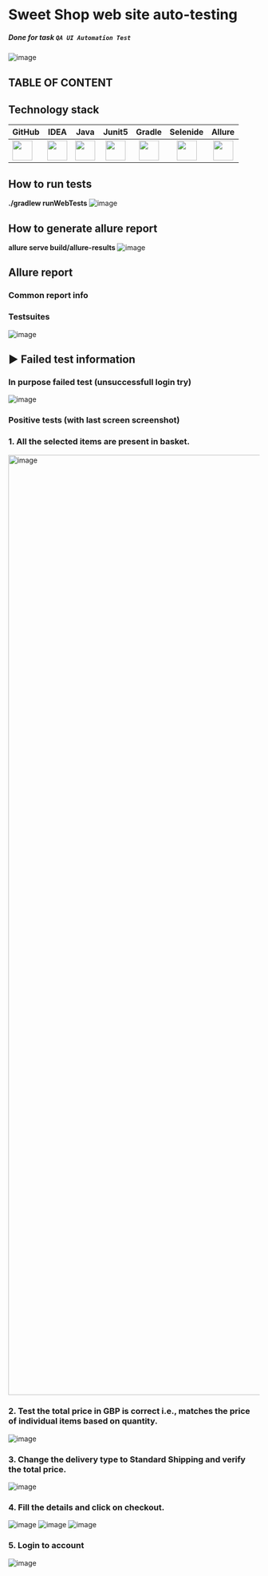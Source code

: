 #  Sweet Shop web site auto-testing

##### Done for task `QA UI Automation Test`

![image](https://sweetshop.netlify.app/favicon.png)

## TABLE OF CONTENT

## Technology stack

| GitHub                                                                                                                                   |                                                                   IDEA                                                                   |                                                                   Java                                                                   |                                                                  Junit5                                                                  |                                                                  Gradle                                                                  |                                                                 Selenide                                                                 |                                                                  Allure                                                                  |                                                                                                      
|:-----------------------------------------------------------------------------------------------------------------------------------------|:----------------------------------------------------------------------------------------------------------------------------------------:|:----------------------------------------------------------------------------------------------------------------------------------------:|:----------------------------------------------------------------------------------------------------------------------------------------:|:----------------------------------------------------------------------------------------------------------------------------------------:|:----------------------------------------------------------------------------------------------------------------------------------------:|:----------------------------------------------------------------------------------------------------------------------------------------:|
| <img src="https://cdn-icons-png.flaticon.com/512/25/25231.png" width="40" height="40"> | <img src="https://user-images.githubusercontent.com/38681283/120561799-e88b6300-c40d-11eb-91ba-d4103ef6d4b5.png" width="40" height="40"> | <img src="https://user-images.githubusercontent.com/38681283/120561837-f7721580-c40d-11eb-8590-7b3b0b5eb50d.png" width="40" height="40"> | <img src="https://user-images.githubusercontent.com/38681283/120562013-43bd5580-c40e-11eb-926f-1b8d3dc9e965.png" width="40" height="40"> | <img src="https://user-images.githubusercontent.com/38681283/120562398-fbeafe00-c40e-11eb-9fe7-3a641bf7115c.png" width="40" height="40"> | <img src="https://user-images.githubusercontent.com/38681283/120562458-1c1abd00-c40f-11eb-8ce8-2eb023f3e24f.png" width="40" height="40"> | <img src="https://user-images.githubusercontent.com/38681283/120562749-b5e26a00-c40f-11eb-91d9-641e254428c9.png" width="40" height="40"> |
## How to run tests
**./gradlew runWebTests**
![image](https://github.com/user-attachments/assets/3f435505-c3d0-4111-9367-363898184ed2)

## How to generate allure report
**allure serve build/allure-results**
![image](https://github.com/user-attachments/assets/3dc5ea49-22ca-4f7e-a4d9-0c0cc120e2d5)


## Allure report
### Common report info 
### Testsuites

![image](https://github.com/user-attachments/assets/89551d0b-6e1a-4632-9069-080a6adb3950)

## :arrow_forward: Failed test information
### In purpose failed test (unsuccessfull login try)
![image](https://github.com/user-attachments/assets/fc56e307-db23-48c5-8feb-f0098845ab22)

### Positive tests (with last screen screenshot)
### 1. All the selected items are present in basket.
<img width="1883" alt="image" src="https://github.com/user-attachments/assets/80d09586-308e-4b2e-8ac2-62a41706dad7">

### 2. Test the total price in GBP is correct i.e., matches the price of individual items based on quantity.
![image](https://github.com/user-attachments/assets/1bc13509-164c-41d2-9a25-e4d1df627ff2)

### 3. Change the delivery type to Standard Shipping and verify the total price.
![image](https://github.com/user-attachments/assets/87171963-64eb-4fde-8606-b014245e6803)

### 4. Fill the details and click on checkout.
![image](https://github.com/user-attachments/assets/2776be5a-6655-4058-87b1-d69cdf3e83fb)
![image](https://github.com/user-attachments/assets/a7ba7f0c-e9d8-4e27-a8ef-0af1502234de)
![image](https://github.com/user-attachments/assets/780ba6ee-9342-4747-928f-c7714ce942a3)

### 5. Login to account
![image](https://github.com/user-attachments/assets/73c48c18-7a1a-45b5-b90e-6da89f917a99)

